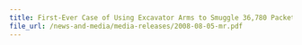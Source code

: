 ```yaml
---
title: First-Ever Case of Using Excavator Arms to Smuggle 36,780 Packets of Duty-Unpaid Cigarettes Uncovered, Importer ArrestedD 
file_url: /news-and-media/media-releases/2008-08-05-mr.pdf
---
```

